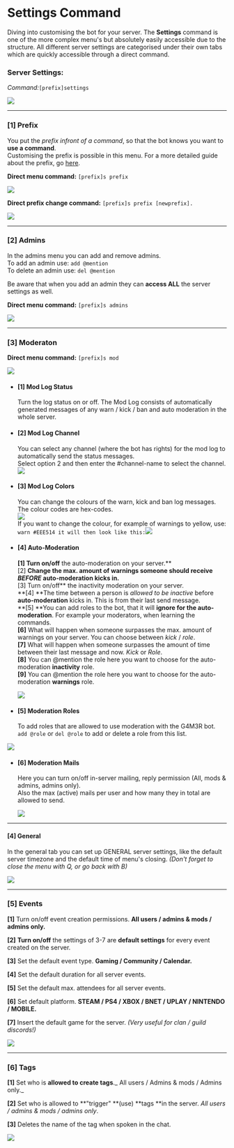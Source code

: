 # Settings Command

Diving into customising the bot for your server. The **Settings** command is one of the more complex menu's but absolutely easily accessible due to the structure. All different server settings are categorised under their own tabs which are quickly accessible through a direct command.

### Server Settings:

_Command:_`[prefix]settings`

![](/assets/serversettings.png)

---

### \[1\] Prefix

You put the _prefix infront of a command_, so that the bot knows you want to **use a command**.  
Customising the prefix is possible in this menu. For a more detailed guide about the prefix, go [here](/settingup/prefix.md).

**Direct menu command:** `[prefix]s prefix`

![](/assets/Serversettingsprefix.png)

**Direct prefix change command:** `[prefix]s prefix [newprefix].`

![](/assets/prefixchange.png)

---

### \[2\] Admins

In the admins menu you can add and remove admins.  
To add an admin use: `add @mention`  
To delete an admin use: `del @mention`

Be aware that when you add an admin they can **access ALL** the server settings as well.

**Direct menu command:** `[prefix]s admins`

![](/assets/settings-admin.png)

---

### \[3\] Moderaton

**Direct menu command:** `[prefix]s mod`

![](/assets/settings-moderation.png)

* #### \[1\] Mod Log Status

  Turn the log status on or off. The Mod Log consists of automatically generated messages of any warn / kick / ban and auto moderation in the whole server.

* #### \[2\] Mod Log Channel

  You can select any channel \(where the bot has rights\) for the mod log to automatically send the status messages.  
  Select option 2 and then enter the \#channel-name to select the channel.  
  ![](/assets/server_mod_moglodchannel.png)

* #### \[3\] Mod Log Colors

  You can change the colours of the warn, kick and ban log messages. The colour codes are hex-codes.  
  ![](/assets/server_moderation_modlogcolours.png)  
  If you want to change the colour, for example of warnings to yellow, use: `warn #EEE514 it will then look like this:`![](/assets/mod_warnyellow.png)

* #### \[4\] Auto-Moderation

  **\[1\] Turn on/off** the auto-moderation on your server.**  
  \[2\] **Change the **max. amount of warnings** someone should receive _BEFORE_ auto-moderation kicks in.**  
  \[3\] Turn on/off** the inactivity moderation on your server.  
  **\[4\] **The time between a person is _allowed to be inactive_ before **auto-moderation** kicks in. This is from their last send message.  
  **\[5\] **You can add roles to the bot, that it will **ignore for the auto-moderation**. For example your moderators, when learning the commands.  
  **\[6\]** What will happen when someone surpasses the max. amount of warnings on your server. You can choose between _kick_ / _role_.  
  **\[7\]** What will happen when someone surpasses the amount of time between their last message and now. _Kick_ or _Role_.  
  **\[8\]** You can @mention the role here you want to choose for the auto-moderation **inactivity** role.  
  **\[9\]** You can @mention the role here you want to choose for the auto-moderation **warnings** role.

  ![](/assets/server_mod_Auto-mod.png)

* #### \[5\] Moderation Roles

  To add roles that are allowed to use moderation with the G4M3R bot.  
  `add @role` or  `del @role` to add or delete a role from this list.

![](/assets/server_mod_mod-roles.png)

* #### **\[6\] Moderation Mails**

  Here you can turn on/off in-server mailing, reply permission \(All, mods & admins, admins only\).  
  Also the max \(active\) mails per user and how many they in total are allowed to send.

  ![](/assets/server_mod_Mail.png)

---

#### \[4\] General

In the general tab you can set up GENERAL server settings, like the default server timezone and the default time of menu's closing. _\(Don't forget to close the menu with Q, or go back with B\)_

![](/assets/settings-general.png)

---

### \[5\] Events

**\[1\]** Turn on/off event creation permissions. **All users / admins & mods / admins only.**

**\[2\]** **Turn on/off** the settings of 3-7 are **default settings** for every event created on the server.

**\[3\]** Set the default event type. **Gaming / Community / Calendar.**

**\[4\]** Set the default duration for all server events.

**\[5\]** Set the default max. attendees for all server events.

**\[6\]** Set default platform. **STEAM / PS4 / XBOX / BNET / UPLAY / NINTENDO / MOBILE.**

**\[7\]** Insert the default game for the server. _\(Very useful for clan / guild discords!\)_

![](/assets/settings-event.png)

---

### \[6\] Tags

**\[1\]** Set who is **allowed to create tags**._ All users / Admins & mods / Admins only._

**\[2\]** Set who is allowed to **"trigger" **\(use\) **tags **in the server. _All users / admins & mods / admins only_.

**\[3\]** Deletes the name of the tag when spoken in the chat.

![](/assets/serversettings_tags.png)

